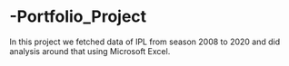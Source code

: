 # -Portfolio_Project
In this project we fetched data of IPL from season 2008 to 2020 and did analysis around that using Microsoft Excel.
